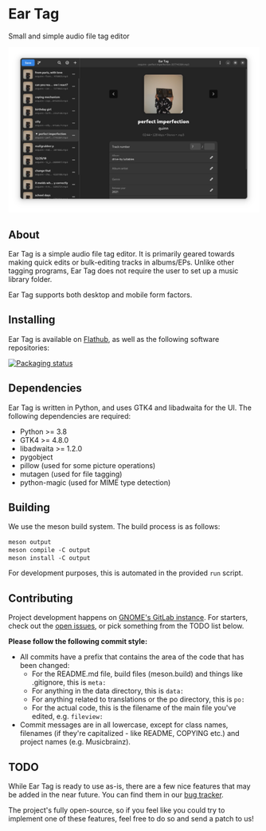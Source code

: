 # Ear Tag

Small and simple audio file tag editor

![Screenshot](screenshot.png)

## About

Ear Tag is a simple audio file tag editor. It is primarily geared towards making quick edits or bulk-editing tracks in albums/EPs. Unlike other tagging programs, Ear Tag does not require the user to set up a music library folder.

Ear Tag supports both desktop and mobile form factors.

## Installing

Ear Tag is available on [Flathub](https://flathub.org/apps/details/app.drey.EarTag), as well as the following software repositories:

[![Packaging status](https://repology.org/badge/vertical-allrepos/eartag.svg)](https://repology.org/project/eartag/versions)

## Dependencies

Ear Tag is written in Python, and uses GTK4 and libadwaita for the UI. The following dependencies are required:

- Python >= 3.8
- GTK4 >= 4.8.0
- libadwaita >= 1.2.0
- pygobject
- pillow (used for some picture operations)
- mutagen (used for file tagging)
- python-magic (used for MIME type detection)

## Building

We use the meson build system. The build process is as follows:

```
meson output
meson compile -C output
meson install -C output
```

For development purposes, this is automated in the provided `run` script.

## Contributing

Project development happens on [GNOME's GitLab instance](https://gitlab.gnome.org/knuxify/eartag). For starters, check out the [open issues](https://gitlab.gnome.org/knuxify/eartag/-/issues), or pick something from the TODO list below.

**Please follow the following commit style:**

 - All commits have a prefix that contains the area of the code that has been changed:
   - For the README.md file, build files (meson.build) and things like .gitignore, this is `meta:`
   - For anything in the data directory, this is `data:`
   - For anything related to translations or the po directory, this is `po:`
   - For the actual code, this is the filename of the main file you've edited, e.g. `fileview:`
 - Commit messages are in all lowercase, except for class names, filenames (if they're capitalized - like README, COPYING etc.) and project names (e.g. Musicbrainz).

## TODO

While Ear Tag is ready to use as-is, there are a few nice features that may be added in the near future. You can find them in our [bug tracker](https://gitlab.gnome.org/knuxify/eartag/-/issues/?label_name%5B%5D=feature%20request).

The project's fully open-source, so if you feel like you could try to implement one of these features, feel free to do so and send a patch to us!
